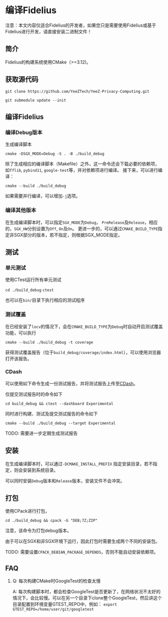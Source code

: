 # 编译Fidelius

注意：本文内容仅适合Fidelius的开发者，如果您只是需要使用Fidelius或基于Fidelius进行开发，请直接安装二进制文件！

## 简介
Fidelius的构建系统使用CMake（>=3.12)。

## 获取源代码

`git clone https://github.com/YeeZTech/YeeZ-Privacy-Computing.git`

`git submodule update --init`

## 编译Fidelius

### 编译Debug版本

生成编译脚本

`cmake -DSGX_MODE=Debug -S . -B ./build_debug `

除了生成相应的编译脚本（Makefile）之外，这一命令还会下载必要的依赖项，如`fflib`, `pybind11`, `google-test`等，并对依赖项进行编译。
接下来，可以进行编译：

`cmake --build ./build_debug`

如果需要并行编译，可以增加`-j`选项。

### 编译其他版本

在生成编译脚本时，可以指定`SGX_MODE`为`Debug`， `PreRelease`及`Release`，相应的，`SGX_HW`分别设置为`Off`, `On`及`On`。
更进一步的，可以通过`CMAKE_BUILD_TYPE`指定非SGX部分的版本，若不指定，则根据SGX_MODE指定。

## 测试

### 单元测试
使用CTest运行所有单元测试

`cd ./build_debug`
`ctest `

也可以在`bin/`目录下执行相应的测试程序

### 测试覆盖
在已经安装了`locv`的情况下，会在`CMAKE_BUILD_TYPE`为`Debug`时自动开启测试覆盖功能，可以执行
```
cmake --build ./build_debug -t coverage
```
获得测试覆盖报告（位于`build_debug/coverage/index.html`），可以使用浏览器打开该报告。

### CDash
可以使用如下命令生成一份测试报告，并将测试报告上传至[CDash](https://my.cdash.org/index.php?project=Fidelius)。

仅提交测试报告时的命令如下
```
cd build_debug && ctest --dashboard Experimental
```
同时进行构建、测试及提交测试报告的命令如下
```
cmake --build ./build_debug --target Experimental
```

TODO: 需要进一步定期生成测试报告

## 安装
在生成编译脚本时，可以通过`-DCMAKE_INSTALL_PREFIX` 指定安装目录，若不指定，则会安装到系统目录。

可以同时安装`Debug`版本和`Release`版本，安装文件不会冲突。

## 打包
使用CPack进行打包，
```
cd ./build_debug && cpack -G "DEB;7Z;ZIP"
```
注意，该命令为打包debug版本。

由于可以在SGX和非SGX环境下运行，因此打包时需要生成两个不同的安装包。

TODO: 需要设置`CPACK_DEBIAN_PACKAGE_DEPENDS`，否则不能自动安装依赖项。

## FAQ

1. Q: 每次构建CMake时GoogleTest的检查太慢

    A: 每次构建脚本时，都会检查GoogleTest是否更新了，在网络状况不太好的情况下，会比较慢。可以在另一个目录下clone整个GoogleTest，然后讲这个目录配置到环境变量GTEST_REPO中，例如：
    `export GTEST_REPO=/home/user/git/googletest`



